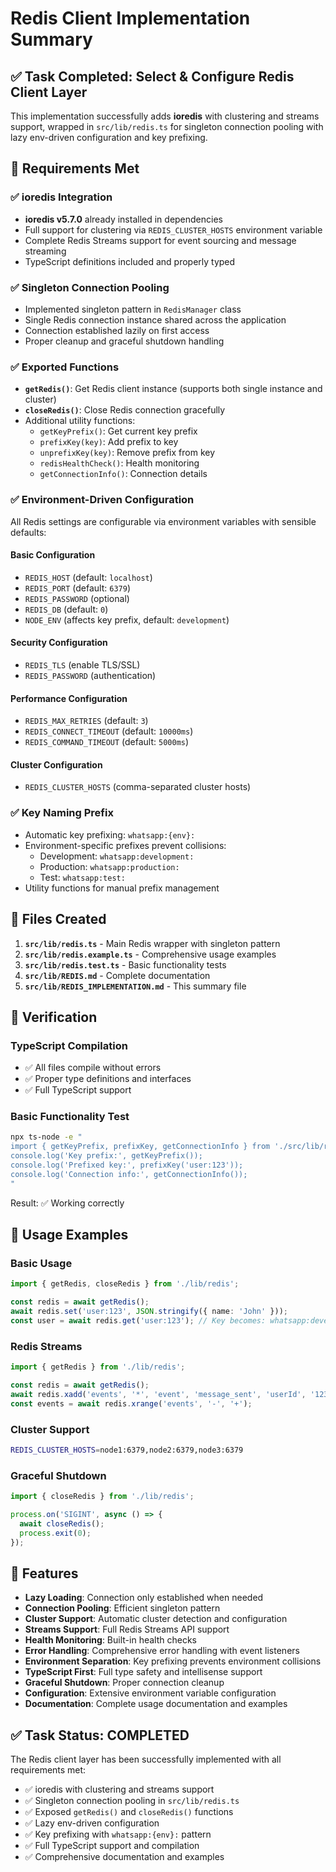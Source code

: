 # Redis Client Implementation Summary

## ✅ Task Completed: Select & Configure Redis Client Layer

This implementation successfully adds **ioredis** with clustering and streams support, wrapped in `src/lib/redis.ts` for singleton connection pooling with lazy env-driven configuration and key prefixing.

## 🎯 Requirements Met

### ✅ ioredis Integration
- **ioredis v5.7.0** already installed in dependencies
- Full support for clustering via `REDIS_CLUSTER_HOSTS` environment variable
- Complete Redis Streams support for event sourcing and message streaming
- TypeScript definitions included and properly typed

### ✅ Singleton Connection Pooling
- Implemented singleton pattern in `RedisManager` class
- Single Redis connection instance shared across the application
- Connection established lazily on first access
- Proper cleanup and graceful shutdown handling

### ✅ Exported Functions
- **`getRedis()`**: Get Redis client instance (supports both single instance and cluster)
- **`closeRedis()`**: Close Redis connection gracefully
- Additional utility functions:
  - `getKeyPrefix()`: Get current key prefix
  - `prefixKey(key)`: Add prefix to key
  - `unprefixKey(key)`: Remove prefix from key
  - `redisHealthCheck()`: Health monitoring
  - `getConnectionInfo()`: Connection details

### ✅ Environment-Driven Configuration
All Redis settings are configurable via environment variables with sensible defaults:

#### Basic Configuration
- `REDIS_HOST` (default: `localhost`)
- `REDIS_PORT` (default: `6379`)
- `REDIS_PASSWORD` (optional)
- `REDIS_DB` (default: `0`)
- `NODE_ENV` (affects key prefix, default: `development`)

#### Security Configuration
- `REDIS_TLS` (enable TLS/SSL)
- `REDIS_PASSWORD` (authentication)

#### Performance Configuration
- `REDIS_MAX_RETRIES` (default: `3`)
- `REDIS_CONNECT_TIMEOUT` (default: `10000ms`)
- `REDIS_COMMAND_TIMEOUT` (default: `5000ms`)

#### Cluster Configuration
- `REDIS_CLUSTER_HOSTS` (comma-separated cluster hosts)

### ✅ Key Naming Prefix
- Automatic key prefixing: `whatsapp:{env}:`
- Environment-specific prefixes prevent collisions:
  - Development: `whatsapp:development:`
  - Production: `whatsapp:production:`
  - Test: `whatsapp:test:`
- Utility functions for manual prefix management

## 📁 Files Created

1. **`src/lib/redis.ts`** - Main Redis wrapper with singleton pattern
2. **`src/lib/redis.example.ts`** - Comprehensive usage examples
3. **`src/lib/redis.test.ts`** - Basic functionality tests
4. **`src/lib/REDIS.md`** - Complete documentation
5. **`src/lib/REDIS_IMPLEMENTATION.md`** - This summary file

## 🧪 Verification

### TypeScript Compilation
- ✅ All files compile without errors
- ✅ Proper type definitions and interfaces
- ✅ Full TypeScript support

### Basic Functionality Test
```bash
npx ts-node -e "
import { getKeyPrefix, prefixKey, getConnectionInfo } from './src/lib/redis';
console.log('Key prefix:', getKeyPrefix());
console.log('Prefixed key:', prefixKey('user:123'));
console.log('Connection info:', getConnectionInfo());
"
```

Result: ✅ Working correctly

## 🚀 Usage Examples

### Basic Usage
```typescript
import { getRedis, closeRedis } from './lib/redis';

const redis = await getRedis();
await redis.set('user:123', JSON.stringify({ name: 'John' }));
const user = await redis.get('user:123'); // Key becomes: whatsapp:development:user:123
```

### Redis Streams
```typescript
import { getRedis } from './lib/redis';

const redis = await getRedis();
await redis.xadd('events', '*', 'event', 'message_sent', 'userId', '123');
const events = await redis.xrange('events', '-', '+');
```

### Cluster Support
```bash
REDIS_CLUSTER_HOSTS=node1:6379,node2:6379,node3:6379
```

### Graceful Shutdown
```typescript
import { closeRedis } from './lib/redis';

process.on('SIGINT', async () => {
  await closeRedis();
  process.exit(0);
});
```

## 🔧 Features

- **Lazy Loading**: Connection only established when needed
- **Connection Pooling**: Efficient singleton pattern
- **Cluster Support**: Automatic cluster detection and configuration
- **Streams Support**: Full Redis Streams API support
- **Health Monitoring**: Built-in health checks
- **Error Handling**: Comprehensive error handling with event listeners
- **Environment Separation**: Key prefixing prevents environment collisions
- **TypeScript First**: Full type safety and intellisense support
- **Graceful Shutdown**: Proper connection cleanup
- **Configuration**: Extensive environment variable configuration
- **Documentation**: Complete usage documentation and examples

## ✅ Task Status: COMPLETED

The Redis client layer has been successfully implemented with all requirements met:
- ✅ ioredis with clustering and streams support
- ✅ Singleton connection pooling in `src/lib/redis.ts`
- ✅ Exposed `getRedis()` and `closeRedis()` functions
- ✅ Lazy env-driven configuration
- ✅ Key prefixing with `whatsapp:{env}:` pattern
- ✅ Full TypeScript support and compilation
- ✅ Comprehensive documentation and examples
